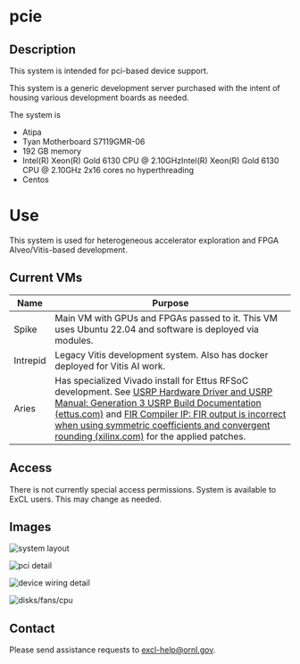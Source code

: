# pcie

## Description

This system is intended for pci-based device support.

This system is a generic development server purchased with the intent of housing various development boards as needed.

The system is

* Atipa
* Tyan Motherboard S7119GMR-06
* 192 GB memory
* Intel(R) Xeon(R) Gold 6130 CPU @ 2.10GHzIntel(R) Xeon(R) Gold 6130 CPU @ 2.10GHz 2x16 cores no hyperthreading
* Centos

# Use

This system is used for heterogeneous accelerator exploration and FPGA Alveo/Vitis-based development.

## Current VMs

| Name     | Purpose                                                                                                                                                                                                                                                                                                                                                                                                                              |
| -------- | ------------------------------------------------------------------------------------------------------------------------------------------------------------------------------------------------------------------------------------------------------------------------------------------------------------------------------------------------------------------------------------------------------------------------------------ |
| Spike    | Main VM with GPUs and FPGAs passed to it. This VM uses Ubuntu 22.04 and software is deployed via modules.                                                                                                                                                                                                                                                                                                                            |
| Intrepid | Legacy Vitis development system. Also has docker deployed for Vitis AI work.                                                                                                                                                                                                                                                                                                                                                         |
| Aries    | Has specialized Vivado install for Ettus RFSoC development. See [USRP Hardware Driver and USRP Manual: Generation 3 USRP Build Documentation (ettus.com)](https://files.ettus.com/manual/md_usrp3_build_instructions.html) and [FIR Compiler IP: FIR output is incorrect when using symmetric coefficients and convergent rounding (xilinx.com)](https://support.xilinx.com/s/article/76780?language=en_US) for the applied patches. |

## Access

There is not currently special access permissions. System is available to ExCL users. This may change as needed.

## Images

![system layout](../.gitbook/assets/20190621\_151129.jpg)

![pci detail](../.gitbook/assets/20190621\_151211.jpg)

![device wiring detail](../.gitbook/assets/20190621\_151218.jpg)

![disks/fans/cpu](../.gitbook/assets/20190621\_151227.jpg)

## Contact

Please send assistance requests to excl-help@ornl.gov.
